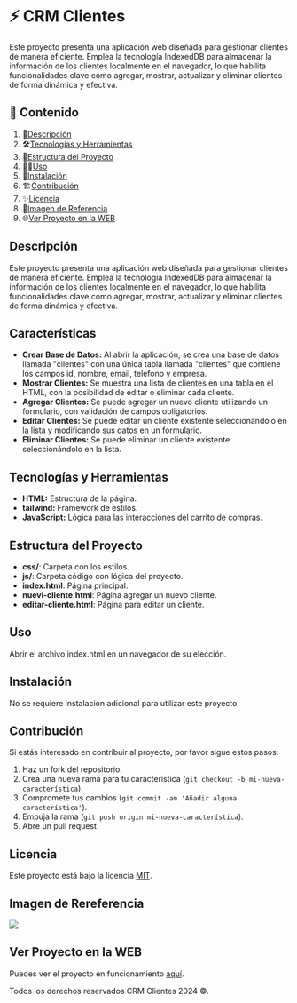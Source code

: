 # ⚡️ CRM Clientes

Este proyecto presenta una aplicación web diseñada para gestionar clientes de manera eficiente. Emplea la tecnología IndexedDB para almacenar la información de los clientes localmente en el navegador, lo que habilita funcionalidades clave como agregar, mostrar, actualizar y eliminar clientes de forma dinámica y efectiva.

## 🎯 Contenido

1. 📝[Descripción](#descripción)
2. 🛠️[Tecnologías y Herramientas](#tecnologías-y-herramientas)
3. 🚀[Estructura del Proyecto](#estructura-del-proyecto)
4. 🧑‍💻[Uso](#uso)
5. 📌[Instalación](#instalación)
6. 🏗️[Contribución](#contribución)
7. ✨[Licencia](#licencia)
8. 🙈[Imagen de Referencia](#imagen-de-rereferencia)
9. 🌐[Ver Proyecto en la WEB](#ver-proyecto-en-la-web)

## Descripción

Este proyecto presenta una aplicación web diseñada para gestionar clientes de manera eficiente. Emplea la tecnología IndexedDB para almacenar la información de los clientes localmente en el navegador, lo que habilita funcionalidades clave como agregar, mostrar, actualizar y eliminar clientes de forma dinámica y efectiva.

## Características

- **Crear Base de Datos:** Al abrir la aplicación, se crea una base de datos llamada "clientes" con una única tabla llamada "clientes" que contiene los campos id, nombre, email, telefono y empresa.
- **Mostrar Clientes:** Se muestra una lista de clientes en una tabla en el HTML, con la posibilidad de editar o eliminar cada cliente.
- **Agregar Clientes:** Se puede agregar un nuevo cliente utilizando un formulario, con validación de campos obligatorios.
- **Editar Clientes:** Se puede editar un cliente existente seleccionándolo en la lista y modificando sus datos en un formulario.
- **Eliminar Clientes:** Se puede eliminar un cliente existente seleccionándolo en la lista.

## Tecnologías y Herramientas

- **HTML:** Estructura de la página.
- **tailwind:** Framework de estilos.
- **JavaScript:** Lógica para las interacciones del carrito de compras.

## Estructura del Proyecto

- **css/**: Carpeta con los estilos.
- **js/**: Carpeta código con lógica del proyecto.
- **index.html**: Página principal.
- **nuevi-cliente.html**: Página agregar un nuevo cliente.
- **editar-cliente.html**: Página para editar un cliente.

## Uso

Abrir el archivo index.html en un navegador de su elección.

## Instalación

No se requiere instalación adicional para utilizar este proyecto.

## Contribución

Si estás interesado en contribuir al proyecto, por favor sigue estos pasos:

1. Haz un fork del repositorio.
2. Crea una nueva rama para tu característica (`git checkout -b mi-nueva-característica`).
3. Compromete tus cambios (`git commit -am 'Añadir alguna característica'`).
4. Empuja la rama (`git push origin mi-nueva-característica`).
5. Abre un pull request.

## Licencia

Este proyecto está bajo la licencia [MIT](https://opensource.org/licenses/MIT).

## Imagen de Rereferencia

![](https://i.postimg.cc/G3xkq4Ts/Crm-clientes.png)

## Ver Proyecto en la WEB

Puedes ver el proyecto en funcionamiento [aquí](https://jmatochepascual.github.io/CRM-Clientes/).

Todos los derechos reservados CRM Clientes 2024 ©.
